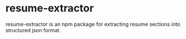 # resume-extractor
resume-extractor is an npm package for extracting resume sections into structured json format.
